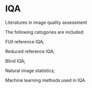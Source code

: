 # IQA
Literatures in image quality assessment

The following catogories are included:

FUll reference IQA;

Reduced reference IQA;

Blind IQA;

Natural image statistics;

Machine learning methods used in IQA
